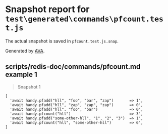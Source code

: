 # Snapshot report for `test\generated\commands\pfcount.test.js`

The actual snapshot is saved in `pfcount.test.js.snap`.

Generated by [AVA](https://ava.li).

## scripts/redis-doc/commands/pfcount.md example 1

> Snapshot 1

    [
      'await handy.pfadd("hll", "foo", "bar", "zap")       => 1',
      'await handy.pfadd("hll", "zap", "zap", "zap")       => 0',
      'await handy.pfadd("hll", "foo", "bar")              => 0',
      'await handy.pfcount("hll")                          => 3',
      'await handy.pfadd("some-other-hll", "1", "2", "3")  => 1',
      'await handy.pfcount("hll", "some-other-hll")        => 6',
    ]
